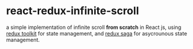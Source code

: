 # react-redux-infinite-scroll
a simple implementation of infinite scroll **from scratch** in React js, using [redux toolkit](https://redux-toolkit.js.org/) for state management, and [redux saga](https://redux-saga.js.org/) for asycrounous state management.
